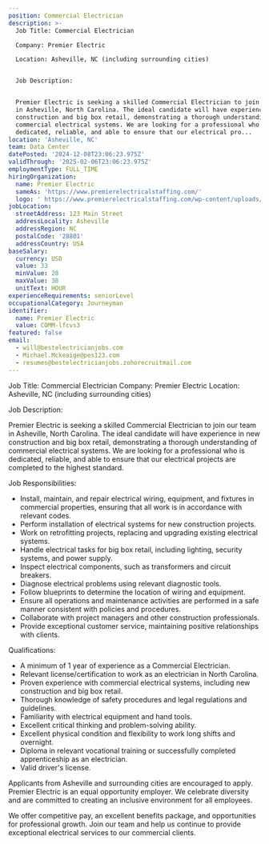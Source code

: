 ```yaml
---
position: Commercial Electrician
description: >-
  Job Title: Commercial Electrician

  Company: Premier Electric

  Location: Asheville, NC (including surrounding cities)


  Job Description:


  Premier Electric is seeking a skilled Commercial Electrician to join our team
  in Asheville, North Carolina. The ideal candidate will have experience in new
  construction and big box retail, demonstrating a thorough understanding of
  commercial electrical systems. We are looking for a professional who is
  dedicated, reliable, and able to ensure that our electrical pro...
location: 'Asheville, NC'
team: Data Center
datePosted: '2024-12-08T23:06:23.975Z'
validThrough: '2025-02-06T23:06:23.975Z'
employmentType: FULL_TIME
hiringOrganization:
  name: Premier Electric
  sameAs: 'https://www.premierelectricalstaffing.com/'
  logo: ' https://www.premierelectricalstaffing.com/wp-content/uploads/2020/05/Premier-Electrical-Staffing-logo.png'
jobLocation:
  streetAddress: 123 Main Street
  addressLocality: Asheville
  addressRegion: NC
  postalCode: '28801'
  addressCountry: USA
baseSalary:
  currency: USD
  value: 33
  minValue: 28
  maxValue: 38
  unitText: HOUR
experienceRequirements: seniorLevel
occupationalCategory: Journeyman
identifier:
  name: Premier Electric
  value: COMM-lfcvs3
featured: false
email:
  - will@bestelectricianjobs.com
  - Michael.Mckeaige@pes123.com
  - resumes@bestelectricianjobs.zohorecruitmail.com
---
```




Job Title: Commercial Electrician
Company: Premier Electric
Location: Asheville, NC (including surrounding cities)

Job Description:

Premier Electric is seeking a skilled Commercial Electrician to join our team in Asheville, North Carolina. The ideal candidate will have experience in new construction and big box retail, demonstrating a thorough understanding of commercial electrical systems. We are looking for a professional who is dedicated, reliable, and able to ensure that our electrical projects are completed to the highest standard.

Job Responsibilities:

- Install, maintain, and repair electrical wiring, equipment, and fixtures in commercial properties, ensuring that all work is in accordance with relevant codes.
- Perform installation of electrical systems for new construction projects.
- Work on retrofitting projects, replacing and upgrading existing electrical systems.
- Handle electrical tasks for big box retail, including lighting, security systems, and power supply.
- Inspect electrical components, such as transformers and circuit breakers.
- Diagnose electrical problems using relevant diagnostic tools.
- Follow blueprints to determine the location of wiring and equipment.
- Ensure all operations and maintenance activities are performed in a safe manner consistent with policies and procedures.
- Collaborate with project managers and other construction professionals.
- Provide exceptional customer service, maintaining positive relationships with clients.

Qualifications:

- A minimum of 1 year of experience as a Commercial Electrician.
- Relevant license/certification to work as an electrician in North Carolina.
- Proven experience with commercial electrical systems, including new construction and big box retail.
- Thorough knowledge of safety procedures and legal regulations and guidelines.
- Familiarity with electrical equipment and hand tools.
- Excellent critical thinking and problem-solving ability.
- Excellent physical condition and flexibility to work long shifts and overnight.
- Diploma in relevant vocational training or successfully completed apprenticeship as an electrician.
- Valid driver's license.

Applicants from Asheville and surrounding cities are encouraged to apply. Premier Electric is an equal opportunity employer. We celebrate diversity and are committed to creating an inclusive environment for all employees. 

We offer competitive pay, an excellent benefits package, and opportunities for professional growth. Join our team and help us continue to provide exceptional electrical services to our commercial clients.